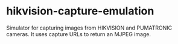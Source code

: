 # hikvision-capture-emulation
Simulator for capturing images from HIKVISION and PUMATRONIC cameras. It uses capture URLs to return an MJPEG image.

